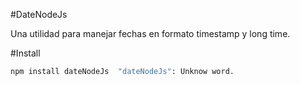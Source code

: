 #DateNodeJs

Una utilidad para manejar fechas en formato timestamp y long time.

#Install

```bash
npm install dateNodeJs  "dateNodeJs": Unknow word.
```
